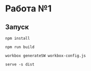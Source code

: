 # Работа №1

## Запуск

`npm install`

`npm run build`

`workbox generateSW workbox-config.js`

`serve -s dist`